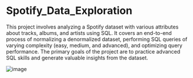# Spotify_Data_Exploration
This project involves analyzing a Spotify dataset with various attributes about tracks, albums, and artists using SQL. It covers an end-to-end process of normalizing a denormalized dataset, performing SQL queries of varying complexity (easy, medium, and advanced), and optimizing query performance. The primary goals of the project are to practice advanced SQL skills and generate valuable insights from the dataset.

![image](https://github.com/user-attachments/assets/c1f2f0ea-e16f-46a3-9c93-1441d68a44c3)


